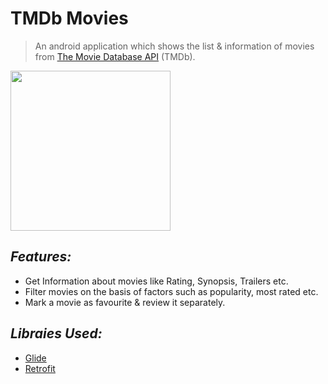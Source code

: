 # TMDb Movies
> An android application which shows the list & information of movies from [The Movie Database API](https://www.themoviedb.org) (TMDb).

<img height="256px" src=https://pbs.twimg.com/profile_images/789117657714831361/zGfknUu8_400x400.jpg />


## *Features:*
- Get Information about movies like Rating, Synopsis, Trailers etc.
- Filter movies on the basis of factors such as popularity, most rated etc.
- Mark a movie as favourite & review it separately.




## *Libraies Used:*
- [Glide](https://github.com/bumptech/glide)
- [Retrofit](https://github.com/square/retrofit)
